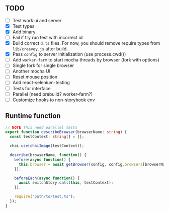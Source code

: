 ## TODO

- [ ] Test work ui and server
- [x] Test types
- [x] Add binary
- [ ] Fail if try run test with incorrect id
- [x] Build correct `d.ts` files. For now, you should remove require types from `lib/creevey.js` after build.
- [x] Pass `config` to server initialization (use process.cwd())
- [ ] Add `worker-farm` to start mocha threads by browser (fork with options)
- [ ] Single fork for single browser
- [ ] Another mocha UI
- [ ] Reset mouse position
- [ ] Add react-selenium-testing
- [ ] Tests for interface
- [ ] Parallel (need prebuild? worker-farm?)
- [ ] Customize hooks to non-storybook env

## Runtime function

```ts
// NOTE This need parallel tests
export function describeBrowser(browserName: string) {
  const testContext: string[] = [];

  chai.use(chaiImage(testContext));

  describe(browserName, function() {
    before(async function() {
      this.browser = await getBrowser(config, config.browsers[browserName]);
    });

    beforeEach(async function() {
      await switchStory.call(this, testContext);
    });

    require("path/to/test.ts");
  });
}
```
